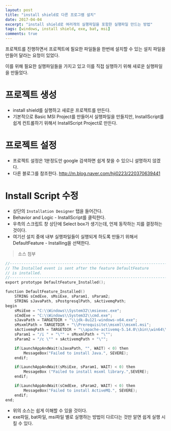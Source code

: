 ```yaml
---
layout: post
title: "install shield로 다른 프로그램 설치"
date: 2017-04-04
excerpt: "install shield로 여러개의 실행파일을 포함한 실행파일 만드는 방법"
tags: [windows, install shield, exe, bat, msi]
comments: true
---
```


프로젝트를 진행하면서 프로젝트에 필요한 파일들을 한번에 설치할 수 있는 설치 파일을 만들어 달라는 요청이 있었다.

이를 위해 필요한 실행파일들을 가지고 있고 이를 직접 실행하기 위해 새로운 실행파일을 만들었다.


# 프로젝트 생성

 - install shield를 실행하고 새로운 프로젝트를 만든다.
 - 기본적으로 Basic MSI Project를 만들어서 실행파일을 만들지만, InstallScript를 쉽게 컨트롤하기 위해서 InstallScript Project로 만든다.

# 프로젝트 설정

 - 프로젝트 설정은 1분정도만 google 검색하면 쉽게 찾을 수 있으니 설명하지 않겠다.
 - 다른 블로그를 참조한다. <http://m.blog.naver.com/hji0223/220370639441>

# Install Script 수정

 - 상단의 `Installation Designer` 탭을 들어간다.
 - Behavior and Logic - InstallScript를 클릭한다.
 - 우측의 스크립트 창 상단에 Select box가 생기는데, 언제 동작하는 지를 결정하는 것이다.
 - 여기선 설치 중에 내부 실행파일들이 실행되게 하도록 만들기 위해서 DefaultFeature - Installing을 선택한다.

> 소스 첨부

```c
//---------------------------------------------------------------------------
// The Installed event is sent after the feature DefaultFeature
// is installed.
//---------------------------------------------------------------------------
export prototype DefaultFeature_Installed();

function DefaultFeature_Installed()
    STRING sCmdExe, sMsiExe, sParam1, sParam2;
    STRING sJavaPath, sPostgresqlPath, sActivemqPath;    
begin
    sMsiExe = "C:\\Windows\\System32\\msiexec.exe";
    sCmdExe = "C:\\Windows\\System32\\cmd.exe";
    sJavaPath = TARGETDIR + "\\jdk-8u121-windows-x64.exe";
    sMsxmlPath = TARGETDIR + "\\Prerequisite\\msxml\\msxml.msi";
    sActivemqPath = TARGETDIR + "\\apache-activemq-5.14.0\\bin\\win64\\activemq.bat";
    sParam1 = "/i " + "\"" + sMsxmlPath + "\"";
    sParam2 = "/c \"" + sActivemqPath + "\"";

    if(LaunchAppAndWait(sJavaPath, "", WAIT) < 0) then
		MessageBox("Failed to install Java.", SEVERE);
    endif;

    if(LaunchAppAndWait(sMsiExe, sParam1, WAIT) < 0) then
		MessageBox ("Failed to install msxml library.",SEVERE);
    endif;

    if(LaunchAppAndWait(sCmdExe, sParam2, WAIT) < 0) then
		MessageBox("Failed to install ActiveMQ.", SEVERE);
    endif;
end;

```

- 위의 소스는 쉽게 이해할 수 있을 것이다.
- exe파일, bat파일, msi파일 별로 실행하는 방법이 다르다는 것만 알면 쉽게 실행 시킬 수 있다.
